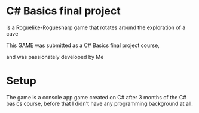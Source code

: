 # C# Basics final project
is a Roguelike-Roguesharp game that rotates around the exploration of a cave

This GAME was submitted as a C# Basics final project course,

and was passionately developed by Me

# Setup 
The game is a console app game created on C# after 3 months of the C# basics course, before that I didn't have any programming background at all.
